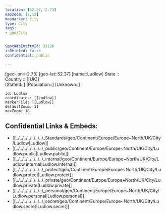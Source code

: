 ```yaml
---
location: [52.37,-2.73] 
mapzoom: [7,12] 
mapmarker: city 
type: City
tags:
- geo/City


SpocWebEntityId: 32126
isDeleted: false
confidential: public

---
```

[geo-lon::-2.73] 
[geo-lat::52.37] 
[name::Ludlow] 
State ::  
Country :: [[UK]]  
[StateId::] 
[Population::] 
[Unknown::] 


```leaflet
id: Ludlow
coordinates: [[Ludlow]] 
markerFile: [[Ludlow]] 
defaultZoom: 11 
maxZoom: 18
```


## Confidential Links & Embeds: 
- [[../../../../../../../_Standards/geo/Continent/Europe/Europe~North/UK/City/Ludlow|Ludlow]] 
- [[../../../../../../../_public/geo/Continent/Europe/Europe~North/UK/City/Ludlow.public|Ludlow.public]] 
- [[../../../../../../../_internal/geo/Continent/Europe/Europe~North/UK/City/Ludlow.internal|Ludlow.internal]] 
- [[../../../../../../../_protect/geo/Continent/Europe/Europe~North/UK/City/Ludlow.protect|Ludlow.protect]] 
- [[../../../../../../../_private/geo/Continent/Europe/Europe~North/UK/City/Ludlow.private|Ludlow.private]] 
- [[../../../../../../../_personal/geo/Continent/Europe/Europe~North/UK/City/Ludlow.personal|Ludlow.personal]] 
- [[../../../../../../../_secret/geo/Continent/Europe/Europe~North/UK/City/Ludlow.secret|Ludlow.secret]] 
